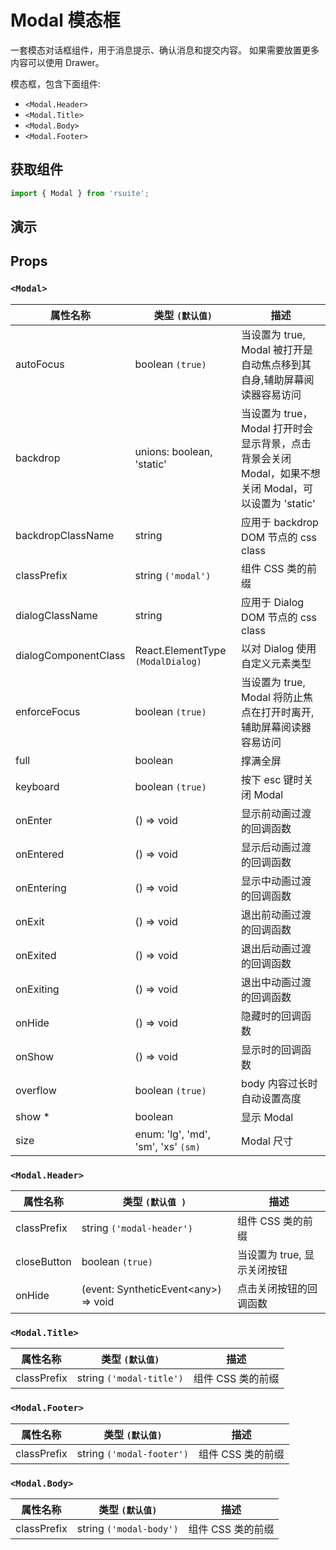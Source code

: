# Modal 模态框

一套模态对话框组件，用于消息提示、确认消息和提交内容。 如果需要放置更多内容可以使用 Drawer。

模态框，包含下面组件:

* `<Modal.Header>`
* `<Modal.Title>`
* `<Modal.Body>`
* `<Modal.Footer>`

## 获取组件

```js
import { Modal } from 'rsuite';
```

## 演示

<!--{demo}-->

## Props

### `<Modal>`

| 属性名称             | 类型 `(默认值)`                     | 描述                                                                                                 |
| -------------------- | ----------------------------------- | ---------------------------------------------------------------------------------------------------- |
| autoFocus            | boolean `(true)`                    | 当设置为 true, Modal 被打开是自动焦点移到其自身,辅助屏幕阅读器容易访问                               |
| backdrop             | unions: boolean, 'static'           | 当设置为 true，Modal 打开时会显示背景，点击背景会关闭 Modal，如果不想关闭 Modal，可以设置为 'static' |
| backdropClassName    | string                              | 应用于 backdrop DOM 节点的 css class                                                                 |
| classPrefix          | string `('modal')`                  | 组件 CSS 类的前缀                                                                                    |
| dialogClassName      | string                              | 应用于 Dialog DOM 节点的 css class                                                                   |
| dialogComponentClass | React.ElementType `(ModalDialog)`   | 以对 Dialog 使用自定义元素类型                                                                       |
| enforceFocus         | boolean `(true)`                    | 当设置为 true, Modal 将防止焦点在打开时离开,辅助屏幕阅读器容易访问                                   |
| full                 | boolean                             | 撑满全屏                                                                                             |
| keyboard             | boolean `(true)`                    | 按下 esc 键时关闭 Modal                                                                              |
| onEnter              | () => void                          | 显示前动画过渡的回调函数                                                                             |
| onEntered            | () => void                          | 显示后动画过渡的回调函数                                                                             |
| onEntering           | () => void                          | 显示中动画过渡的回调函数                                                                             |
| onExit               | () => void                          | 退出前动画过渡的回调函数                                                                             |
| onExited             | () => void                          | 退出后动画过渡的回调函数                                                                             |
| onExiting            | () => void                          | 退出中动画过渡的回调函数                                                                             |
| onHide               | () => void                          | 隐藏时的回调函数                                                                                     |
| onShow               | () => void                          | 显示时的回调函数                                                                                     |
| overflow             | boolean `(true)`                    | body 内容过长时自动设置高度                                                                          |
| show \*              | boolean                             | 显示 Modal                                                                                           |
| size                 | enum: 'lg', 'md', 'sm', 'xs' `(sm)` | Modal 尺寸                                                                                           |

### `<Modal.Header>`

| 属性名称    | 类型 `(默认值 )`                           | 描述                        |
| ----------- | ------------------------------------------ | --------------------------- |
| classPrefix | string `('modal-header')`                  | 组件 CSS 类的前缀           |
| closeButton | boolean `(true)`                           | 当设置为 true, 显示关闭按钮 |
| onHide      | (event: SyntheticEvent&lt;any&gt;) => void | 点击关闭按钮的回调函数      |

### `<Modal.Title>`

| 属性名称    | 类型 `(默认值)`          | 描述              |
| ----------- | ------------------------ | ----------------- |
| classPrefix | string `('modal-title')` | 组件 CSS 类的前缀 |

### `<Modal.Footer>`

| 属性名称    | 类型 `(默认值)`           | 描述              |
| ----------- | ------------------------- | ----------------- |
| classPrefix | string `('modal-footer')` | 组件 CSS 类的前缀 |

### `<Modal.Body>`

| 属性名称    | 类型 `(默认值)`         | 描述              |
| ----------- | ----------------------- | ----------------- |
| classPrefix | string `('modal-body')` | 组件 CSS 类的前缀 |
